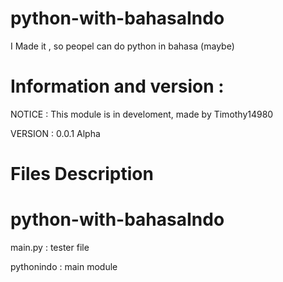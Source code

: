 # python-with-bahasaIndo

I Made it , so peopel can do python in bahasa (maybe)

# Information and version :

NOTICE : This module is in develoment, made by Timothy14980

VERSION : 0.0.1 Alpha

# Files Description

python-with-bahasaIndo
==========================
main.py : tester file  

pythonindo : main module

